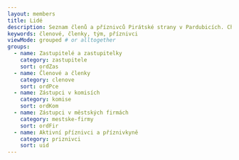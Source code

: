 ```yaml
---
layout: members
title: Lidé
description: Seznam členů a příznivců Pirátské strany v Pardubicích. Chcete se přidat? Přijďte na sraz nebo nám dejte vědět.
keywords: členové, členky, tým, příznivci
viewMode: grouped # or alltogether
groups:
  - name: Zastupitelé a zastupitelky
    category: zastupitele
    sort: ordZas
  - name: Členové a členky
    category: clenove
    sort: ordPce
  - name: Zástupci v komisích
    category: komise
    sort: ordKom
  - name: Zástupci v městských firmách
    category: mestske-firmy
    sort: ordFir
  - name: Aktivní příznivci a příznivkyně
    category: priznivci
    sort: uid
---
```

